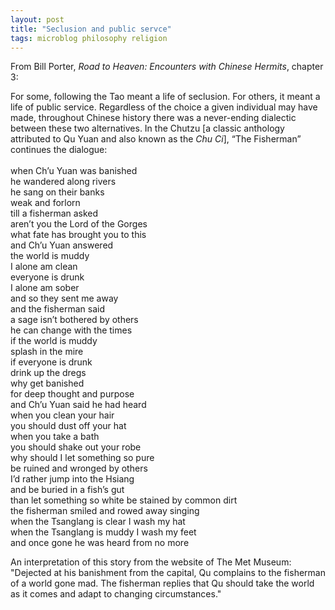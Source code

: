 ```yaml
---
layout: post
title: "Seclusion and public servce"
tags: microblog philosophy religion
---
```

From Bill Porter, *Road to Heaven: Encounters with Chinese Hermits*, chapter 3:

For some, following the Tao meant a life of seclusion. For others, it meant a life of public service. Regardless of the choice a given individual may have made, throughout Chinese history there was a never-ending dialectic between these two alternatives. In the Chutzu [a classic anthology attributed to Qu Yuan and also known as the *Chu Ci*], “The Fisherman” continues the dialogue:\
\
when Ch’u Yuan was banished\
he wandered along rivers\
he sang on their banks\
weak and forlorn\
till a fisherman asked\
aren’t you the Lord of the Gorges\
what fate has brought you to this\
and Ch’u Yuan answered\
the world is muddy\
I alone am clean\
everyone is drunk\
I alone am sober\
and so they sent me away\
and the fisherman said\
a sage isn’t bothered by others\
he can change with the times\
if the world is muddy\
splash in the mire\
if everyone is drunk\
drink up the dregs\
why get banished\
for deep thought and purpose\
and Ch’u Yuan said he had heard\
when you clean your hair\
you should dust off your hat\
when you take a bath\
you should shake out your robe\
why should I let something so pure\
be ruined and wronged by others\
I’d rather jump into the Hsiang\
and be buried in a fish’s gut\
than let something so white be stained by common dirt\
the fisherman smiled and rowed away singing\
when the Tsanglang is clear I wash my hat\
when the Tsanglang is muddy I wash my feet\
and once gone he was heard from no more

An interpretation of this story from the website of The Met Museum:\
"Dejected at his banishment from the capital, Qu complains to the fisherman of a world gone mad. The fisherman replies that Qu should take the world as it comes and adapt to changing circumstances."
